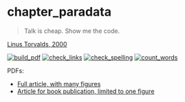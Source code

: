 # chapter_paradata

> Talk is cheap. Show me the code.

[Linus Torvalds, 2000](https://lkml.org/lkml/2000/8/25/132)

[![build_pdf](https://github.com/richelbilderbeek/chapter_paradata/actions/workflows/build_pdf.yaml/badge.svg)](https://github.com/richelbilderbeek/chapter_paradata/actions/workflows/build_pdf.yaml)
[![check_links](https://github.com/richelbilderbeek/chapter_paradata/actions/workflows/check_links.yaml/badge.svg?branch=master)](https://github.com/richelbilderbeek/chapter_paradata/actions/workflows/check_links.yaml)
[![check_spelling](https://github.com/richelbilderbeek/chapter_paradata/actions/workflows/check_spelling.yaml/badge.svg?branch=master)](https://github.com/richelbilderbeek/chapter_paradata/actions/workflows/check_spelling.yaml)
[![count_words](https://github.com/richelbilderbeek/chapter_paradata/actions/workflows/count_words.yaml/badge.svg?branch=master)](https://github.com/richelbilderbeek/chapter_paradata/actions/workflows/count_words.yaml)

PDFs:

 * [Full article, with many figures](https://github.com/richelbilderbeek/chapter_paradata/releases/download/v0.4/article_normal.pdf)
 * [Article for book publication, limited to one figure](https://github.com/richelbilderbeek/chapter_paradata/releases/download/v0.4/article_springer.pdf)


